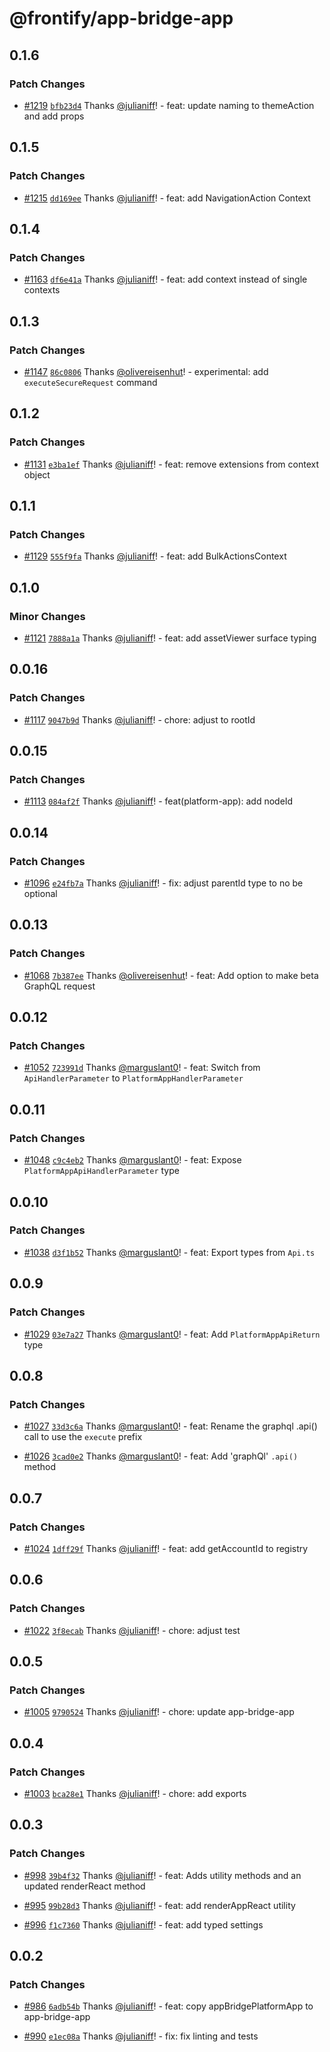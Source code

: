 # @frontify/app-bridge-app

## 0.1.6

### Patch Changes

-   [#1219](https://github.com/Frontify/brand-sdk/pull/1219) [`bfb23d4`](https://github.com/Frontify/brand-sdk/commit/bfb23d4744fec5bcdefbab30e149e3419de97010) Thanks [@julianiff](https://github.com/julianiff)! - feat: update naming to themeAction and add props

## 0.1.5

### Patch Changes

-   [#1215](https://github.com/Frontify/brand-sdk/pull/1215) [`dd169ee`](https://github.com/Frontify/brand-sdk/commit/dd169ee59253677a8b4500559aa4fec2790202b2) Thanks [@julianiff](https://github.com/julianiff)! - feat: add NavigationAction Context

## 0.1.4

### Patch Changes

-   [#1163](https://github.com/Frontify/brand-sdk/pull/1163) [`df6e41a`](https://github.com/Frontify/brand-sdk/commit/df6e41a97a290457cc5f83783c324c2765f2aba2) Thanks [@julianiff](https://github.com/julianiff)! - feat: add context instead of single contexts

## 0.1.3

### Patch Changes

-   [#1147](https://github.com/Frontify/brand-sdk/pull/1147) [`86c0806`](https://github.com/Frontify/brand-sdk/commit/86c080676e3d27375837f29cd37b7957a64fe360) Thanks [@olivereisenhut](https://github.com/olivereisenhut)! - experimental: add `executeSecureRequest` command

## 0.1.2

### Patch Changes

-   [#1131](https://github.com/Frontify/brand-sdk/pull/1131) [`e3ba1ef`](https://github.com/Frontify/brand-sdk/commit/e3ba1efe1334d8fc5ec7fa4b37c8c09562949e04) Thanks [@julianiff](https://github.com/julianiff)! - feat: remove extensions from context object

## 0.1.1

### Patch Changes

-   [#1129](https://github.com/Frontify/brand-sdk/pull/1129) [`555f9fa`](https://github.com/Frontify/brand-sdk/commit/555f9fa6c0fd15b1d5da0855ed73412f40b8c3de) Thanks [@julianiff](https://github.com/julianiff)! - feat: add BulkActionsContext

## 0.1.0

### Minor Changes

-   [#1121](https://github.com/Frontify/brand-sdk/pull/1121) [`7888a1a`](https://github.com/Frontify/brand-sdk/commit/7888a1ac221016717527088ea938a4f5089102ce) Thanks [@julianiff](https://github.com/julianiff)! - feat: add assetViewer surface typing

## 0.0.16

### Patch Changes

-   [#1117](https://github.com/Frontify/brand-sdk/pull/1117) [`9047b9d`](https://github.com/Frontify/brand-sdk/commit/9047b9d4e089e91394ab23ae2ffaed3e9f6807a6) Thanks [@julianiff](https://github.com/julianiff)! - chore: adjust to rootId

## 0.0.15

### Patch Changes

-   [#1113](https://github.com/Frontify/brand-sdk/pull/1113) [`084af2f`](https://github.com/Frontify/brand-sdk/commit/084af2f7a7f950766c88bd6c2a6f7481687173a2) Thanks [@julianiff](https://github.com/julianiff)! - feat(platform-app): add nodeId

## 0.0.14

### Patch Changes

-   [#1096](https://github.com/Frontify/brand-sdk/pull/1096) [`e24fb7a`](https://github.com/Frontify/brand-sdk/commit/e24fb7a7cefa999decc4c8bed3941de5a35b006d) Thanks [@julianiff](https://github.com/julianiff)! - fix: adjust parentId type to no be optional

## 0.0.13

### Patch Changes

-   [#1068](https://github.com/Frontify/brand-sdk/pull/1068) [`7b387ee`](https://github.com/Frontify/brand-sdk/commit/7b387eec0552e861eb71c60af09a0b51eea21dc4) Thanks [@olivereisenhut](https://github.com/olivereisenhut)! - feat: Add option to make beta GraphQL request

## 0.0.12

### Patch Changes

-   [#1052](https://github.com/Frontify/brand-sdk/pull/1052) [`723991d`](https://github.com/Frontify/brand-sdk/commit/723991dadfb552dab0afee8267ce4cd3af8c2abf) Thanks [@marguslant0](https://github.com/marguslant0)! - feat: Switch from `ApiHandlerParameter` to `PlatformAppHandlerParameter`

## 0.0.11

### Patch Changes

-   [#1048](https://github.com/Frontify/brand-sdk/pull/1048) [`c9c4eb2`](https://github.com/Frontify/brand-sdk/commit/c9c4eb26ecbff356c6e384597b153de21073780c) Thanks [@marguslant0](https://github.com/marguslant0)! - feat: Expose `PlatformAppApiHandlerParameter` type

## 0.0.10

### Patch Changes

-   [#1038](https://github.com/Frontify/brand-sdk/pull/1038) [`d3f1b52`](https://github.com/Frontify/brand-sdk/commit/d3f1b528b361740b5bf820044cd3b54b4fb1a0a0) Thanks [@marguslant0](https://github.com/marguslant0)! - feat: Export types from `Api.ts`

## 0.0.9

### Patch Changes

-   [#1029](https://github.com/Frontify/brand-sdk/pull/1029) [`03e7a27`](https://github.com/Frontify/brand-sdk/commit/03e7a274b799bc87e1188bb343037a11a26d047f) Thanks [@marguslant0](https://github.com/marguslant0)! - feat: Add `PlatformAppApiReturn` type

## 0.0.8

### Patch Changes

-   [#1027](https://github.com/Frontify/brand-sdk/pull/1027) [`33d3c6a`](https://github.com/Frontify/brand-sdk/commit/33d3c6ac167715cc80d8e9c1149f50c5d7c007a5) Thanks [@marguslant0](https://github.com/marguslant0)! - feat: Rename the graphql .api() call to use the `execute` prefix

-   [#1026](https://github.com/Frontify/brand-sdk/pull/1026) [`3cad0e2`](https://github.com/Frontify/brand-sdk/commit/3cad0e208460c551b94508d47cbbebd9891869e6) Thanks [@marguslant0](https://github.com/marguslant0)! - feat: Add 'graphQl' `.api()` method

## 0.0.7

### Patch Changes

-   [#1024](https://github.com/Frontify/brand-sdk/pull/1024) [`1dff29f`](https://github.com/Frontify/brand-sdk/commit/1dff29f978fe2ba591bd9e3b132fed7da3d598a7) Thanks [@julianiff](https://github.com/julianiff)! - feat: add getAccountId to registry

## 0.0.6

### Patch Changes

-   [#1022](https://github.com/Frontify/brand-sdk/pull/1022) [`3f8ecab`](https://github.com/Frontify/brand-sdk/commit/3f8ecab1ac4acdd077d63a000a3ac784d81adf3d) Thanks [@julianiff](https://github.com/julianiff)! - chore: adjust test

## 0.0.5

### Patch Changes

-   [#1005](https://github.com/Frontify/brand-sdk/pull/1005) [`9790524`](https://github.com/Frontify/brand-sdk/commit/979052451ee69cbd9f60c397a30b4e5fd08fa779) Thanks [@julianiff](https://github.com/julianiff)! - chore: update app-bridge-app

## 0.0.4

### Patch Changes

-   [#1003](https://github.com/Frontify/brand-sdk/pull/1003) [`bca28e1`](https://github.com/Frontify/brand-sdk/commit/bca28e193e59e04618a1b172f7bc14790b24efe2) Thanks [@julianiff](https://github.com/julianiff)! - chore: add exports

## 0.0.3

### Patch Changes

-   [#998](https://github.com/Frontify/brand-sdk/pull/998) [`39b4f32`](https://github.com/Frontify/brand-sdk/commit/39b4f32e6b96bc5a1d39517f268e930995ab960c) Thanks [@julianiff](https://github.com/julianiff)! - feat: Adds utility methods and an updated renderReact method

-   [#995](https://github.com/Frontify/brand-sdk/pull/995) [`99b28d3`](https://github.com/Frontify/brand-sdk/commit/99b28d3baec9ff928daf8847514202f85be3e64f) Thanks [@julianiff](https://github.com/julianiff)! - feat: add renderAppReact utility

-   [#996](https://github.com/Frontify/brand-sdk/pull/996) [`f1c7360`](https://github.com/Frontify/brand-sdk/commit/f1c7360ea59e49f13170f80d6ce51dad7b30f23e) Thanks [@julianiff](https://github.com/julianiff)! - feat: add typed settings

## 0.0.2

### Patch Changes

-   [#986](https://github.com/Frontify/brand-sdk/pull/986) [`6adb54b`](https://github.com/Frontify/brand-sdk/commit/6adb54bb2a3af14a016b3d979f1c43129953b5f4) Thanks [@julianiff](https://github.com/julianiff)! - feat: copy appBridgePlatformApp to app-bridge-app

-   [#990](https://github.com/Frontify/brand-sdk/pull/990) [`e1ec08a`](https://github.com/Frontify/brand-sdk/commit/e1ec08a988950997ddc70213300639fd8f3866d9) Thanks [@julianiff](https://github.com/julianiff)! - fix: fix linting and tests
